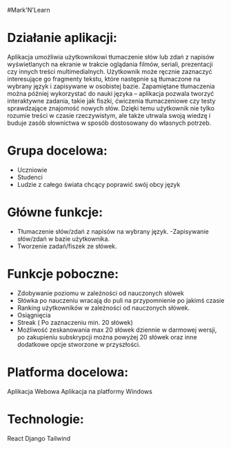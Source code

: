 #Mark'N'Learn

# Działanie aplikacji: 
Aplikacja umożliwia użytkownikowi tłumaczenie słów lub zdań z napisów wyświetlanych na ekranie w trakcie oglądania filmów, seriali, prezentacji czy innych treści multimedialnych. Użytkownik może ręcznie zaznaczyć interesujące go fragmenty tekstu, które następnie są tłumaczone na wybrany język i zapisywane w osobistej bazie. Zapamiętane tłumaczenia można później wykorzystać do nauki języka – aplikacja pozwala tworzyć interaktywne zadania, takie jak fiszki, ćwiczenia tłumaczeniowe czy testy sprawdzające znajomość nowych słów. Dzięki temu użytkownik nie tylko rozumie treści w czasie rzeczywistym, ale także utrwala swoją wiedzę i buduje zasób słownictwa w sposób dostosowany do własnych potrzeb.

# Grupa docelowa: 
- Uczniowie
- Studenci
- Ludzie z całego świata chcący poprawić swój obcy język

# Główne funkcje:
- Tłumaczenie słów/zdań z napisów na wybrany język.
-Zapisywanie słów/zdań w bazie użytkownika.
- Tworzenie zadań/fiszek ze słówek.


# Funkcje poboczne:
-  Zdobywanie poziomu w zależności od nauczonych słówek
- Słówka po nauczeniu wracają do puli na przypomnienie po jakimś czasie
- Ranking użytkowników w zależności od nauczonych słówek.
- Osiągnięcia
- Streak ( Po zaznaczeniu min. 20 słówek)
- Możliwość zeskanowania max 20 słówek dziennie w darmowej wersji, po zakupieniu subskrypcji można powyżej 20 słówek oraz inne dodatkowe opcje stworzone w przyszłości.


# Platforma docelowa: 
Aplikacja Webowa
Aplikacja na platformy Windows
                               
# Technologie:
React
Django
Tailwind
